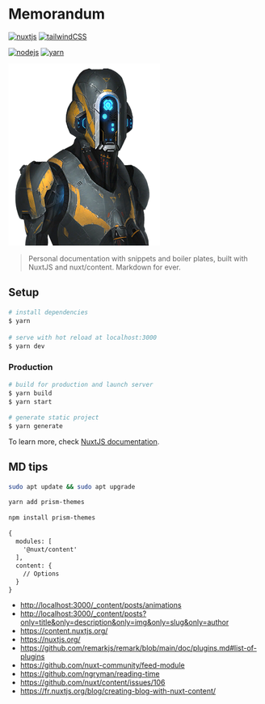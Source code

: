 # Memorandum

[![nuxtjs](https://img.shields.io/static/v1?label=NuxtJS&message=v2.14&color=00C58E&style=flat-square&logo=nuxt.js&logoColor=ffffff)](https://nuxtjs.org/)
[![tailwindCSS](https://img.shields.io/static/v1?label=Tailwind%20CSS&message=v1.8&color=38B2AC&style=flat-square&logo=tailwind-css&logoColor=ffffff)](https://tailwindcss.com/)

[![nodejs](https://img.shields.io/static/v1?label=NodeJS&message=v12.16&color=339933&style=flat-square&logo=node.js&logoColor=ffffff)](https://nodejs.org/en)
[![yarn](https://img.shields.io/static/v1?label=Yarn&message=v1.22&color=2C8EBB&style=flat-square&logo=yarn&logoColor=ffffff)](https://classic.yarnpkg.com/lang/en/)

![Memo](static/memo.png)

> Personal documentation with snippets and boiler plates, built with NuxtJS and nuxt/content. Markdown for ever.

## Setup

```bash
# install dependencies
$ yarn

# serve with hot reload at localhost:3000
$ yarn dev
```

### Production

```bash
# build for production and launch server
$ yarn build
$ yarn start
```

```bash
# generate static project
$ yarn generate
```

To learn more, check [NuxtJS documentation](https://nuxtjs.org).

## MD tips

<spoiler label="Config">

```bash
sudo apt update && sudo apt upgrade
```

</spoiler>

<md-img source="nginx-home.jpg"></md-img>

<code-group>
  <code-block label="Yarn" active>

  ```bash
  yarn add prism-themes
  ```

  </code-block>
  <code-block label="NPM">

  ```bash
  npm install prism-themes
  ```

  </code-block>
</code-group>

```js[nuxt.config.js]
{
  modules: [
    '@nuxt/content'
  ],
  content: {
    // Options
  }
}
```

- <http://localhost:3000/_content/posts/animations>
- <http://localhost:3000/_content/posts?only=title&only=description&only=img&only=slug&only=author>
- <https://content.nuxtjs.org/>
- <https://nuxtjs.org/>
- <https://github.com/remarkjs/remark/blob/main/doc/plugins.md#list-of-plugins>
- <https://github.com/nuxt-community/feed-module>
- <https://github.com/ngryman/reading-time>
- <https://github.com/nuxt/content/issues/106>
- <https://fr.nuxtjs.org/blog/creating-blog-with-nuxt-content/>